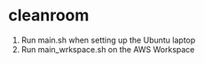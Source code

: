 # cleanroom
1. Run main.sh when setting up the Ubuntu laptop
2. Run main_wrkspace.sh on the AWS Workspace
